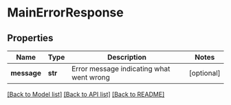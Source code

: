 # MainErrorResponse

## Properties
Name | Type | Description | Notes
------------ | ------------- | ------------- | -------------
**message** | **str** | Error message indicating what went wrong | [optional] 

[[Back to Model list]](../README.md#documentation-for-models) [[Back to API list]](../README.md#documentation-for-api-endpoints) [[Back to README]](../README.md)


